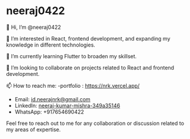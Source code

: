 # neeraj0422

👋 Hi, I’m @neeraj0422

👀 I’m interested in React, frontend development, and expanding my knowledge in different technologies.

🌱 I’m currently learning Flutter to broaden my skillset.

💞️ I’m looking to collaborate on projects related to React and frontend development.

📫 How to reach me:
-portfolio :    https://nrk.vercel.app/
- Email: id.neerajnrk@gmail.com
- LinkedIn: [neeraj-kumar-mishra-349a35146](https://www.linkedin.com/in/neeraj-kumar-mishra-349a35146)
- WhatsApp: +917654690422

Feel free to reach out to me for any collaboration or discussion related to my areas of expertise.
